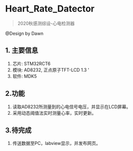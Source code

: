 # Heart_Rate_Datector

> 2020秋感测综设-心电检测器

@Design by Dawn

## 1. 主要信息

1. 芯片: STM32RCT6
2. 模块: AD8232,  正点原子TFT-LCD 1.3 '
3. 软件: MDK5 

## 2.功能


1. 读取AD8232所测量到的心电信号电压，并显示在LCD屏幕。
2. 采用动态阈值法实时测量心率，实时更新。

## 3.待完成

1. 传送数据至PC，labview显示，并发布网页。

